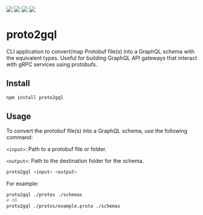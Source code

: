 ![](https://img.shields.io/npm/v/proto2gql?style=for-the-badge)
![](https://img.shields.io/npm/dt/proto2gql?style=for-the-badge)
![](https://img.shields.io/github/last-commit/serhankileci/proto2gql?style=for-the-badge)
![](https://img.shields.io/github/license/serhankileci/proto2gql?style=for-the-badge)

# proto2gql

CLI application to convert/map Protobuf file(s) into a GraphQL schema with the equivalent types. Useful for building GraphQL API gateways that interact with gRPC services using protobufs.

## Install

```bash
npm install proto2gql
```

## Usage

To convert the protobuf file(s) into a GraphQL schema, use the following command:

`<input>`: Path to a protobuf file or folder.

`<output>`: Path to the destination folder for the schema.

```bash
proto2gql <input> <output>
```

For example:

```bash
proto2gql ./protos ./schemas
# OR
proto2gql ./protos/example.proto ./schemas
```

